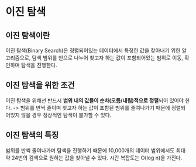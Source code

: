 # 이진 탐색

## 이진 탐색이란

이진 탐색(Binary Search)은 정렬되어있는 데이터에서 특정한 값을 찾아내기 위한 알고리즘으로,
탐색 범위를 반으로 나누어 찾고자 하는 값이 포함되어있는 범위로 이동, 확인하며 탐색을 진행한다.

## 이진 탐색을 위한 조건

이진 탐색을 위해선 반드시 **범위 내의 값들이 순차(오름/내림)적으로 정렬**되어 있어야 한다.
-> 범위를 반씩 줄이며 찾고자 하는 값이 포함된 범위를 줄여나가기 때문에 정렬되어있지 않을 경우 정상적인 탐색이 불가할 수 있다.

## 이진 탐색의 특징

범위를 반씩 줄여나가며 탐색을 진행하기 때문에 10,000개의 데이터 범위에서도 최대 약 24번의 검색으로 원하는 값을 찾아낼 수 있다.
시간 복잡도는 O(log n)을 가진다.
